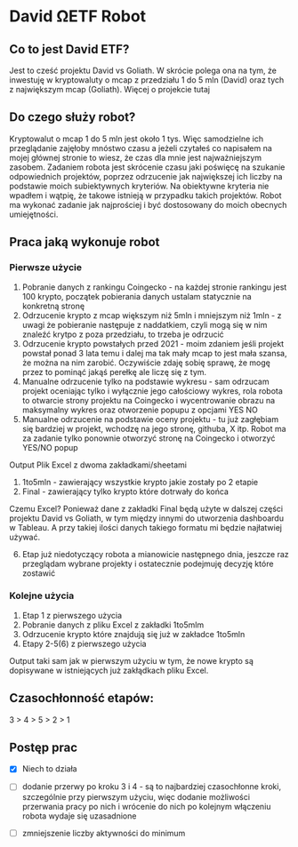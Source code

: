 # David ΩETF Robot

## Co to jest David ETF?
Jest to cześć projektu David vs Goliath. W skrócie polega ona na tym, że inwestuję w kryptowaluty o mcap z przedziału 1 do 5 mln (David) oraz tych z największym mcap (Goliath). Więcej o projekcie tutaj

## Do czego służy robot?
Kryptowalut o mcap 1 do 5 mln jest około 1 tys. Więc samodzielne ich przeglądanie zajęłoby mnóstwo czasu a jeżeli czytałeś co napisałem na mojej głównej stronie to wiesz, że czas dla mnie jest najważniejszym zasobem. Zadaniem robota jest skrócenie czasu jaki poświęcę na szukanie odpowiednich projektów, poprzez odrzucenie jak największej ich liczby na podstawie moich subiektywnych kryteriów. Na obiektywne kryteria nie wpadłem i wątpię, że takowe istnieją w przypadku takich projektów.
Robot ma wykonać zadanie jak najprościej i być dostosowany do moich obecnych umiejętności.

## Praca jaką wykonuje robot
### Pierwsze użycie
1. Pobranie danych z rankingu Coingecko - na każdej stronie rankingu jest 100 krypto, początek pobierania danych ustalam statycznie na konkretną stronę
2. Odrzucenie krypto z mcap większym niż 5mln i mniejszym niż 1mln - z uwagi że pobieranie następuje z naddatkiem, czyli mogą się w nim znaleźć krytpo z poza przedziału, to trzeba je odrzucić
3. Odrzucenie krypto powstałych przed 2021 - moim zdaniem jeśli projekt powstał ponad 3 lata temu i dalej ma tak mały mcap to jest mała szansa, że można na nim zarobić. Oczywiście zdaję sobię sprawę, że mogę przez to pominąć jakąś perełkę ale liczę się z tym.
4. Manualne odrzucenie tylko na podstawie wykresu - sam odrzucam projekt oceniając tylko i wyłącznie jego całościowy wykres, rola robota to otwarcie strony projektu na Coingecko i wycentrowanie obrazu na maksymalny wykres oraz otworzenie popupu z opcjami YES NO
5. Manualne odrzucenie na podstawie oceny projektu - tu już zagłębiam się bardziej w projekt, wchodzę na jego stronę, githuba, X itp. Robot ma za zadanie tylko ponownie otworzyć stronę na Coingecko i otworzyć YES/NO popup

Output
Plik Excel z dwoma zakładkami/sheetami
1. 1to5mln - zawierający wszystkie krypto jakie zostały po 2 etapie
2. Final - zawierający tylko krypto które dotrwały do końca

Czemu Excel? Ponieważ dane z zakładki Final będą użyte w dalszej części projektu David vs Goliath, w tym między innymi do utworzenia dashboardu w Tableau. A przy takiej ilości danych takiego formatu mi będzie najłatwiej używać.

6. Etap już niedotyczący robota a mianowicie następnego dnia, jeszcze raz przeglądam wybrane projekty i ostatecznie podejmuję decyzję które zostawić

### Kolejne użycia
1. Etap 1 z pierwszego użycia
2. Pobranie danych z pliku Excel z zakładki 1to5mlm
3. Odrzucenie krypto które znajdują się już w zakładce 1to5mln
4. Etapy 2-5(6) z pierwszego użycia

Output
taki sam jak w pierwszym użyciu w tym, że nowe krypto są dopisywane w istniejących już zakłądkach pliku Excel.

## Czasochłonność etapów:
3 > 4 > 5 > 2 > 1

## Postęp prac
- [x] Niech to działa
- [ ] dodanie przerwy po kroku 3 i 4 - są to najbardziej czasochłonne kroki, szczególnie przy pierwszym użyciu, więc dodanie możliwości przerwania pracy po nich i wrócenie do nich po kolejnym włączeniu robota wydaje się uzasadnione
- [ ] zmniejszenie liczby aktywności do minimum

